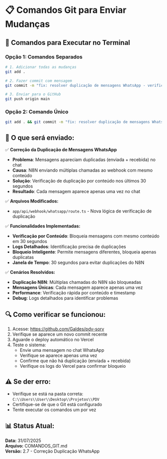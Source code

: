 # 📋 Comandos Git para Enviar Mudanças

## 🚀 Comandos para Executar no Terminal

### **Opção 1: Comandos Separados**

```bash
# 1. Adicionar todas as mudanças
git add .

# 2. Fazer commit com mensagem
git commit -m "fix: resolver duplicação de mensagens WhatsApp - verificação por conteúdo"

# 3. Enviar para o GitHub
git push origin main
```

### **Opção 2: Comando Único**

```bash
git add . && git commit -m "fix: resolver duplicação de mensagens WhatsApp - verificação por conteúdo" && git push origin main
```

## 📝 O que será enviado:

✅ **Correção da Duplicação de Mensagens WhatsApp**
- **Problema**: Mensagens apareciam duplicadas (enviada + recebida) no chat
- **Causa**: N8N enviando múltiplas chamadas ao webhook com mesmo conteúdo
- **Solução**: Verificação de duplicação por conteúdo nos últimos 30 segundos
- **Resultado**: Cada mensagem aparece apenas uma vez no chat

✅ **Arquivos Modificados:**
- `app/api/webhook/whatsapp/route.ts` - Nova lógica de verificação de duplicação

✅ **Funcionalidades Implementadas:**
- **Verificação por Conteúdo**: Bloqueia mensagens com mesmo conteúdo em 30 segundos
- **Logs Detalhados**: Identificação precisa de duplicações
- **Bloqueio Inteligente**: Permite mensagens diferentes, bloqueia apenas duplicatas
- **Janela de Tempo**: 30 segundos para evitar duplicações do N8N

✅ **Cenários Resolvidos:**
- **Duplicação N8N**: Múltiplas chamadas do N8N são bloqueadas
- **Mensagens Únicas**: Cada mensagem aparece apenas uma vez
- **Performance**: Verificação rápida por conteúdo e timestamp
- **Debug**: Logs detalhados para identificar problemas

## 🔍 Como verificar se funcionou:

1. Acesse: https://github.com/Galdes/pdv-sorv
2. Verifique se aparece um novo commit recente
3. Aguarde o deploy automático no Vercel
4. Teste o sistema:
   - Envie uma mensagem no chat WhatsApp
   - Verifique se aparece apenas uma vez
   - Confirme que não há duplicação (enviada + recebida)
   - Verifique os logs do Vercel para confirmar bloqueio

## ⚠️ Se der erro:

- Verifique se está na pasta correta: `C:\\Users\\User\\Desktop\\Projetos\\PDV`
- Certifique-se de que o Git está configurado
- Tente executar os comandos um por vez

## 📊 Status Atual:

**Data:** 31/07/2025  
**Arquivo:** COMANDOS_GIT.md  
**Versão:** 2.7 - Correção Duplicação WhatsApp